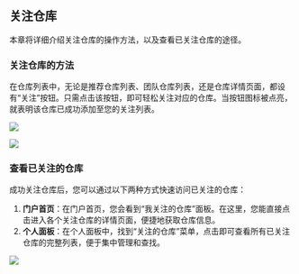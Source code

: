 ## 关注仓库

本章将详细介绍关注仓库的操作方法，以及查看已关注仓库的途径。

### 关注仓库的方法

在仓库列表中，无论是推荐仓库列表、团队仓库列表，还是仓库详情页面，都设有“关注”按钮。只需点击该按钮，即可轻松关注对应的仓库。当按钮图标被点亮，就表明该仓库已成功添加至您的关注列表。

![](/portal/rep-follow.png)

![](/portal/rep-follow2.png)

### 查看已关注的仓库

成功关注仓库后，您可以通过以下两种方式快速访问已关注的仓库：

1. **门户首页**：在门户首页，您会看到“我关注的仓库”面板。在这里，您能直接点击进入各个关注仓库的详情页面，便捷地获取仓库信息。
2. **个人面板**：在个人面板中，找到“关注的仓库”菜单，点击即可查看所有已关注仓库的完整列表，便于集中管理和查找。

![](/portal/rep-follow3.png)
